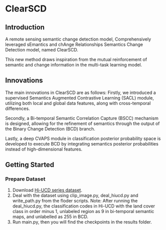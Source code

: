 # ClearSCD

## Introduction
A remote sensing semantic change detection model, Comprehensively leveraged sEmantics and chAnge Relationships Semantics Change Detection model, named ClearSCD.

This new method draws inspiration from the mutual reinforcement of semantic and change information in the multi-task learning model. 

## Innovations
The main innovations in ClearSCD are as follows: 
Firstly, we introduced a supervised Semantics Augmented Contrastive Learning (SACL) module, utilizing both local and global data features, along with cross-temporal differences. 

Secondly, a Bi-temporal Semantic Correlation Capture (BSCC) mechanism is designed, allowing for the refinement of semantics through the output of the Binary Change Detection (BCD) branch.

Lastly, a deep CVAPS module in classification posterior probability space is developed to execute BCD by integrating semantics posterior probabilities instead of high-dimensional features.


## Getting Started
### Prepare Dataset
1. Download [Hi-UCD series dataset](https://github.com/Daisy-7/Hi-UCD-S).
2. Deal with the dataset using clip_image.py, deal_hiucd.py and write_path.py from the floder scripts.
   Note: After running the deal_hiucd.py,  the classification codes in Hi-UCD with the land cover class in order minus 1, unlabeled region as 9 in bi-temporal semantic maps, and unlabelled as 255 in BCD.
4. Run main.py, then you will find the checkpoints in the results folder.

